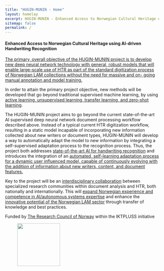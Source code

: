 ```yaml
---
title: "HUGIN-MUNIN - Home"
layout: homelay
excerpt: HUGIN-MUNIN - Enhanced Access to Norwegian Cultural Heritage using AI-driven Handwriting Recognition
sitemap: false
permalink: /
---
```

#### Enhanced Access to Norwegian Cultural Heritage using AI-driven Handwriting Recognition
<span style="text-decoration: underline">The primary, overall objective of the HUGIN-MUNIN project is to develop new deep neural network
technology with general, robust models that will enable large-scale use of HTR as part of the
standard digitization process of Norwegian LAM collections without the need for massive and on-
going manual annotation and model training.</span>

In order to attain the primary project objective, new methods will be developed that go beyond
traditional supervised machine learning, by using <span style="text-decoration: underline">active learning, unsupervised learning, transfer
learning, and zero-shot learning</span>.

The HUGIN-MUNIN project aims to go beyond the current state-of-the-art AI supervised deep neural
network document processing workflow described above. Instead of a typical current HTR digitization
workflow, resulting in a static model incapable of incorporating new information collected about new
writers or document types, HUGIN-MUNIN will develop a way to automatically adapt the model to
new information by integrating a self-supervised adaptation process to the recognition process. Thus,
the project both addresses <span style="text-decoration: underline">state-of-the-art AI for handwriting recognition</span> and introduces the
integration of an <span style="text-decoration: underline">automated, self-learning adaptation process for a dynamic user influenced model,
capable of continuously evolving with the addition of information about new writers, content, and
document features.</span>

Key to the project will be an <span style="text-decoration: underline">interdisciplinary collaboration</span> between specialized research communities
within document analysis and HTR, both nationally and internationally. This will <span style="text-decoration: underline">expand Norwegian
experience and competence in AI/autonomous systems expertise</span> and enhance the <span style="text-decoration: underline">innovative
potential of the Norwegian LAM sector</span> through transfer of knowledge and best practices.

Funded by [The Research Council of Norway](https://www.forskningsradet.no/) within the IKTPLUSS initiative

<figure class="fourth">
  <img src="{{ site.url }}{{ site.baseurl }}/images/logopic/Logo_ERC.jpg" style="width: 140px">
</figure>